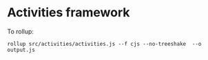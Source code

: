 # Activities framework

To rollup:

```
rollup src/activities/activities.js --f cjs --no-treeshake  --o output.js
```
